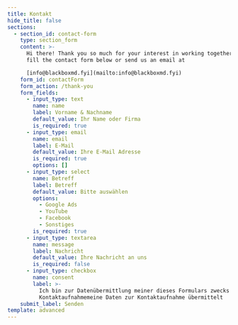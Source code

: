```yaml
---
title: Kontakt
hide_title: false
sections:
  - section_id: contact-form
    type: section_form
    content: >-
      Hi there! Thank you so much for your interest in working together. Please
      fill the contact form below or send us an email at

      [info@blackboxmd.fyi](mailto:info@blackboxmd.fyi)
    form_id: contactForm
    form_action: /thank-you
    form_fields:
      - input_type: text
        name: name
        label: Vorname & Nachname
        default_value: Ihr Name oder Firma
        is_required: true
      - input_type: email
        name: email
        label: E-Mail
        default_value: Ihre E-Mail Adresse
        is_required: true
        options: []
      - input_type: select
        name: Betreff
        label: Betreff
        default_value: Bitte auswählen
        options:
          - Google Ads
          - YouTube
          - Facebook
          - Sonstiges
        is_required: true
      - input_type: textarea
        name: message
        label: Nachricht
        default_value: Ihre Nachricht an uns
        is_required: false
      - input_type: checkbox
        name: consent
        label: >-
          Ich bin zur Datenübermittlung meiner dieses Formulars zwecks
          Kontaktaufnahmemeine Daten zur Kontaktaufnahme übermittelt
    submit_label: Senden
template: advanced
---
```

